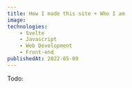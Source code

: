 ```yaml
---
title: How I made this site + Who I am
image:
technologies:
    - Svelte
    - Javascript
    - Web Development
    - Front-end
publishedAt: 2022-05-09
---
```


Todo:
